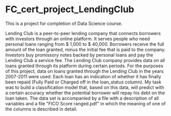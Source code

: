 # FC_cert_project_LendingClub
This is a project for completion of Data Science course.

Lending Club is a peer-to-peer lending company that connects borrowers with investors through an online platform. It serves people who need personal loans ranging from $ 1,000 to $ 40,000. Borrowers receive the full amount of the loan granted, minus the initial fee that is paid to the company. Investors buy promissory notes backed by personal loans and pay the Lending Club a service fee. The Lending Club company provides data on all loans granted through its platform during certain periods. For the purposes of this project, data on loans granted through the Lending Club in the years 2007-2011 were used. Each loan has an indication of whether it has finally been repaid (Fully Paid or Charged off in the loan_status column). My task was to build a classification model that, based on this data, will predict with a certain accuracy whether the potential borrower will repay his debt on the loan taken. The data set is accompanied by a file with a description of all variables and a file "FICO Score ranged.pdf" in which the meaning of one of the columns is described in detail.
